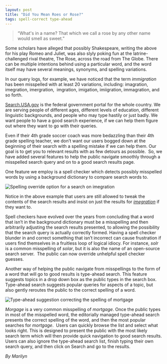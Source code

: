 ```yaml
---
layout: post
title: "Did You Mean Roes or Rose?"
tags: spell-correct type-ahead
---
```

<blockquote>
<p>&#8220;What's in a name? That which we call a rose by any other name would smell as sweet.&#8221;</p>
</blockquote>
<p>Some scholars have alleged that possibly Shakespeare, writing the above for his play Romeo and Juliet, was also slyly poking fun at the latrine-challenged rival theatre, The Rose, across the road from The Globe. There can be multiple intentions behind using a particular word, and the word itself may have several meanings, synonyms, and spelling variations.</p>
<p>In our query logs, for example, we have noticed that the term <em>immigration </em>has been misspelled with at least 20 variations, including: imagration, imegration, imergration,  imgration, imigation, imiigration, immagration, and so forth. </p>
<p><a href="http://search.usa.gov/">Search.USA.gov</a> is the federal government portal for the whole country. We are serving people of different ages, different levels of education, different linguistic backgrounds, and people who may type hastily or just badly. We want people to have a good search experience, if we can help them figure out where they want to go with their queries.</p>
<p>Even if their 4th grade soccer coach was more bedazzling than their 4th grade spelling teacher, we don’t want our users bogged down at the beginning of their search with a spelling mistake if we can help them. Our goal is to get you to relevant results with as few detours as possible.  So, we have added several features to help the public navigate smoothly through a misspelled search query and on to a good search results page.</p>
<p>One feature we employ is a spell checker which detects possibly misspelled words by using a background dictionary to compare search words to.</p>
<p><img alt="Spelling override option for a search on imegration" src="http://f22818b4dfc10241d8a3-f1564c64756a8cfee25b6b19953b1d23.r31.cf2.rackcdn.com/tumblr_lpzfhhhH4b1qid15q.png"/></p>
<p>Notice in the above example that users are still allowed to tweak the contents of the search results and insist on just the results for <a href="http://search.usa.gov/search?query=imegration"><em>imegration</em></a> if they want to.</p>
<p>Spell checkers have evolved over the years from concluding that a word that isn’t in the background dictionary must be a misspelling and then arbitrarily adjusting the search results presented, to allowing the possibility that the search query is actually correctly formed. Having a spell checker blunder in and correct something that isn’t incorrect can cause frustration if users find themselves in a fruitless loop of logical idiocy. For instance, <em>solr</em> is a common misspelling of <em>solar</em>, but it is also the name of an open-source search server.  The public can now override unhelpful spell checker guesses.</p>
<p>Another way of helping the public navigate from misspellings to the form of a word that will go to good results is type-ahead search. This feature suggests topics in a drop down box as the public types in the search box. Type-ahead search suggests popular queries for aspects of a topic, but also gently reroutes the public to the correct spelling of a word.</p>
<p><img alt="Type-ahead suggestion correcting the spelling of mortgage" src="http://f22818b4dfc10241d8a3-f1564c64756a8cfee25b6b19953b1d23.r31.cf2.rackcdn.com/tumblr_lpzfe9O7cl1qid15q.png"/></p>
<p><em>Morgage</em> is a very common misspelling of <em>mortgage</em>. Once the public types in most of the misspelled word, the editorially managed type-ahead search presents the correct spelling of the word, and then the most popular searches for <em>mortgage</em>.  Users can quickly browse the list and select what looks right. This is designed to present the public with the most likely search term which will then provide quick navigation to good search results. Users can also ignore the type-ahead search list, finish typing their own search query, and then click on Search and go to the results.</p>
<p><em>By Marilyn</em></p>
